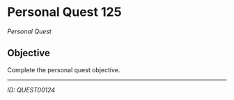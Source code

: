# Personal Quest 125

*Personal Quest*

## Objective
Complete the personal quest objective.

---
*ID: QUEST00124*